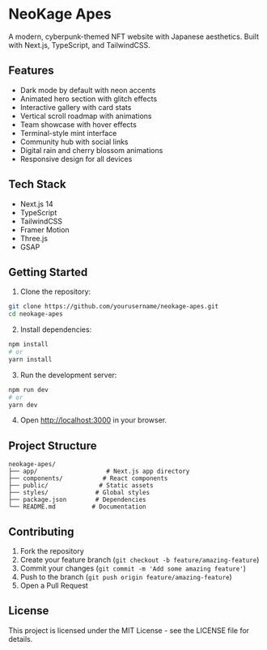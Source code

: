 # NeoKage Apes

A modern, cyberpunk-themed NFT website with Japanese aesthetics. Built with Next.js, TypeScript, and TailwindCSS.

## Features

- Dark mode by default with neon accents
- Animated hero section with glitch effects
- Interactive gallery with card stats
- Vertical scroll roadmap with animations
- Team showcase with hover effects
- Terminal-style mint interface
- Community hub with social links
- Digital rain and cherry blossom animations
- Responsive design for all devices

## Tech Stack

- Next.js 14
- TypeScript
- TailwindCSS
- Framer Motion
- Three.js
- GSAP

## Getting Started

1. Clone the repository:
```bash
git clone https://github.com/yourusername/neokage-apes.git
cd neokage-apes
```

2. Install dependencies:
```bash
npm install
# or
yarn install
```

3. Run the development server:
```bash
npm run dev
# or
yarn dev
```

4. Open [http://localhost:3000](http://localhost:3000) in your browser.

## Project Structure

```
neokage-apes/
├── app/                   # Next.js app directory
├── components/           # React components
├── public/              # Static assets
├── styles/             # Global styles
├── package.json        # Dependencies
└── README.md          # Documentation
```

## Contributing

1. Fork the repository
2. Create your feature branch (`git checkout -b feature/amazing-feature`)
3. Commit your changes (`git commit -m 'Add some amazing feature'`)
4. Push to the branch (`git push origin feature/amazing-feature`)
5. Open a Pull Request

## License

This project is licensed under the MIT License - see the LICENSE file for details. 